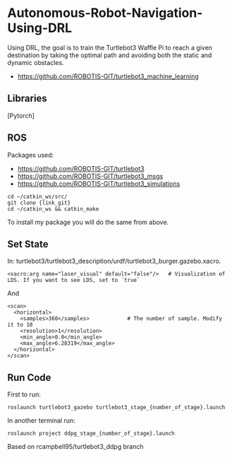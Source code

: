 # Autonomous-Robot-Navigation-Using-DRL

Using DRL, the goal is to train the Turtlebot3 Waffle Pi to reach a given destination by taking the optimal path and avoiding both the static and dynamic obstacles.  

- https://github.com/ROBOTIS-GIT/turtlebot3_machine_learning

## Libraries

[Pytorch]

## ROS 
Packages used:
- https://github.com/ROBOTIS-GIT/turtlebot3
- https://github.com/ROBOTIS-GIT/turtlebot3_msgs
- https://github.com/ROBOTIS-GIT/turtlebot3_simulations

```
cd ~/catkin_ws/src/
git clone {link_git}
cd ~/catkin_ws && catkin_make
```

To install my package you will do the same from above.

## Set State

In: turtlebot3/turtlebot3_description/urdf/turtlebot3_burger.gazebo.xacro.

```
<xacro:arg name="laser_visual" default="false"/>   # Visualization of LDS. If you want to see LDS, set to `true`
```
And
```
<scan>
  <horizontal>
    <samples>360</samples>            # The number of sample. Modify it to 10
    <resolution>1</resolution>
    <min_angle>0.0</min_angle>
    <max_angle>6.28319</max_angle>
  </horizontal>
</scan>
```

## Run Code

First to run:
```
roslaunch turtlebot3_gazebo turtlebot3_stage_{number_of_stage}.launch
```
In another terminal run:
```
roslaunch project ddpg_stage_{number_of_stage}.launch
```

Based on rcampbell95/turtlebot3_ddpg branch
